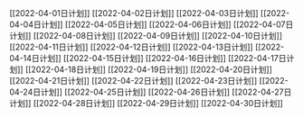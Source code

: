 [[2022-04-01日计划]]
[[2022-04-02日计划]]
[[2022-04-03日计划]]
[[2022-04-04日计划]]
[[2022-04-05日计划]]
[[2022-04-06日计划]]
[[2022-04-07日计划]]
[[2022-04-08日计划]]
[[2022-04-09日计划]]
[[2022-04-10日计划]]
[[2022-04-11日计划]]
[[2022-04-12日计划]]
[[2022-04-13日计划]]
[[2022-04-14日计划]]
[[2022-04-15日计划]]
[[2022-04-16日计划]]
[[2022-04-17日计划]]
[[2022-04-18日计划]]
[[2022-04-19日计划]]
[[2022-04-20日计划]]
[[2022-04-21日计划]]
[[2022-04-22日计划]]
[[2022-04-23日计划]]
[[2022-04-24日计划]]
[[2022-04-25日计划]]
[[2022-04-26日计划]]
[[2022-04-27日计划]]
[[2022-04-28日计划]]
[[2022-04-29日计划]]
[[2022-04-30日计划]]